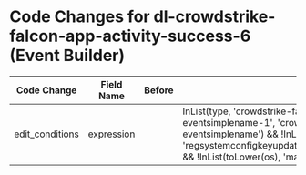 # Code Changes for dl-crowdstrike-falcon-app-activity-success-6 (Event Builder)

| Code Change | Field Name | Before | After |
|-------------|------------|--------|-------|
| edit_conditions | expression |  | InList(type, 'crowdstrike-falcon-sk4-app-activity-eventsimplename-1', 'crowdstrike-falcon-sk4-app-activity-eventsimplename') && !InList(toLower(event_code), 'regsystemconfigkeyupdate','injectedthread','wmicreateprocess') && !InList(toLower(os), 'mac', 'lin', 'win') |